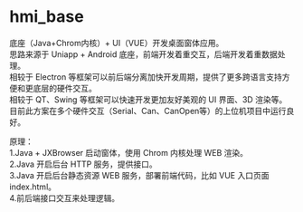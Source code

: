 # hmi_base

底座（Java+Chrom内核）+ UI（VUE）开发桌面窗体应用。  
思路来源于 Uniapp + Android 底座，前端开发着重交互，后端开发着重数据处理。  
相较于 Electron 等框架可以前后端分离加快开发周期，提供了更多跨语言支持方便和更底层的硬件交互。  
相较于 QT、Swing 等框架可以快速开发更加友好美观的 UI 界面、3D 渲染等。
目前此方案在多个硬件交互（Serial、Can、CanOpen等）的上位机项目中运行良好。  

原理：    
1.Java + JXBrowser 启动窗体，使用 Chrom 内核处理 WEB 渲染。   
2.Java 开启后台 HTTP 服务，提供接口。  
3.Java 开启后台静态资源 WEB 服务，部署前端代码，比如 VUE 入口页面 index.html。  
4.前后端接口交互来处理逻辑。  
